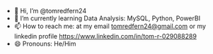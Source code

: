 - 👋 Hi, I’m @tomredfern24
- 🌱 I’m currently learning Data Analysis: MySQL, Python, PowerBI
- 📫 How to reach me: at my email tomredfern24@gmail.com or my linkedin profile https://www.linkedin.com/in/tom-r-029088289
- 😄 Pronouns: He/Him
